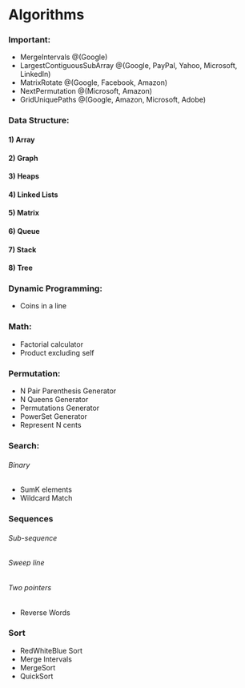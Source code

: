 # Algorithms

### Important:
- MergeIntervals @(Google)
- LargestContiguousSubArray @(Google, PayPal, Yahoo, Microsoft, LinkedIn)
- MatrixRotate @(Google, Facebook, Amazon)
- NextPermutation @(Microsoft, Amazon)
- GridUniquePaths @(Google, Amazon, Microsoft, Adobe)

### Data Structure:
#### 1) Array
#### 2) Graph
#### 3) Heaps
#### 4) Linked Lists
#### 5) Matrix
#### 6) Queue
#### 7) Stack
#### 8) Tree

### Dynamic Programming:
- Coins in a line

### Math:
- Factorial calculator
- Product excluding self

### Permutation:
- N Pair Parenthesis Generator
- N Queens Generator
- Permutations Generator
- PowerSet Generator
- Represent N cents

### Search:
###### Binary
- SumK elements
- Wildcard Match

### Sequences
###### Sub-sequence
###### Sweep line
###### Two pointers
- Reverse Words

### Sort
- RedWhiteBlue Sort
- Merge Intervals
- MergeSort
- QuickSort
